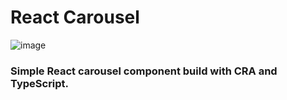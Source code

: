 # React Carousel
![image](https://user-images.githubusercontent.com/52185265/218293046-72d2202c-a384-49c7-8866-d6849801a9e6.png)

### Simple React carousel component build with CRA and TypeScript.
